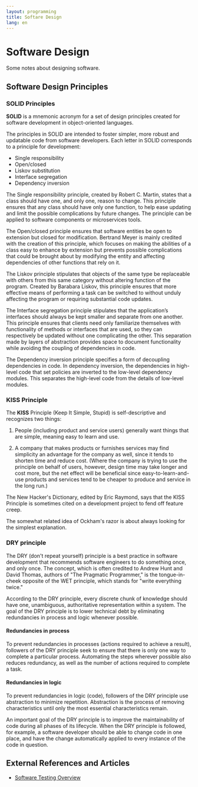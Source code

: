 ```yaml
---
layout: programming
title: Softare Design
lang: en
---
```

# Software Design

Some notes about designing software.

## Software Design Principles 

### SOLID Principles

**SOLID** is a mnemonic acronym for a set of design principles created for software development in object-oriented languages.

The principles in SOLID are intended to foster simpler, more robust and updatable code from software developers. Each letter in SOLID corresponds to a principle for development:

* Single responsibility
* Open/closed
* Liskov substitution
* Interface segregation
* Dependency inversion

The Single responsibility principle, created by Robert C. Martin, states that a class should have one, and only one, reason to change. This principle ensures that any class should have only one function, to help ease updating and limit the possible complications by future changes. The principle can be applied to software components or microservices tools.

The Open/closed principle ensures that software entities be open to extension but closed for modification. Bertrand Meyer is mainly credited with the creation of this principle, which focuses on making the abilities of a class easy to enhance by extension but prevents possible complications that could be brought about by modifying the entity and affecting dependencies of other functions that rely on it.

The Liskov principle stipulates that objects of the same type be replaceable with others from this same category without altering function of the program. Created by Barabara Liskov, this principle ensures that more effective means of performing a task can be switched to without unduly affecting the program or requiring substantial code updates.

The Interface segregation principle stipulates that the application’s interfaces should always be kept smaller and separate from one another. This principle ensures that clients need only familiarize themselves with functionality of methods or interfaces that are used, so they can respectively be updated without one complicating the other. This separation made by layers of abstraction provides space to document functionality while avoiding the coupling of dependencies in code.

The Dependency inversion principle specifies a form of decoupling dependencies in code. In dependency inversion, the dependencies in high-level code that set policies are inverted to the low-level dependency modules. This separates the high-level code from the details of low-level modules.

### KISS Principle 
The **KISS** Principle (Keep It Simple, Stupid) is self-descriptive and recognizes two things:

1. People (including product and service users) generally want things that are simple, meaning easy to learn and use.

2. A company that makes products or furnishes services may find simplicity an advantage for the company as well, since it tends to shorten time and reduce cost. (Where the company is trying to use the principle on behalf of users, however, design time may take longer and cost more, but the net effect will be beneficial since easy-to-learn-and-use products and services tend to be cheaper to produce and service in the long run.)

The New Hacker's Dictionary, edited by Eric Raymond, says that the KISS Principle is sometimes cited on a development project to fend off feature creep.

The somewhat related idea of Ockham's razor is about always looking for the simplest explanation.

### DRY principle

The DRY (don't repeat yourself) principle is a best practice in software development that recommends software engineers to do something once, and only once. The concept, which is often credited to Andrew Hunt  and David Thomas, authors of "The Pragmatic Programmer," is the tongue-in-cheek opposite of the WET principle, which stands for "write everything twice."

According to the DRY principle, every discrete chunk of knowledge should have one, unambiguous, authoritative representation within a system. The goal of the DRY principle is to lower technical debt by eliminating redundancies in process and logic whenever possible.

#### Redundancies in process

To prevent redundancies in processes (actions required to achieve a result), followers of the DRY principle seek to ensure that there is only one way to complete a particular process. Automating the steps wherever possible also reduces redundancy, as well as the number of actions required to complete a task.

#### Redundancies in logic

To prevent redundancies in logic (code), followers of the DRY principle use abstraction to minimize repetition. Abstraction is the process of removing characteristics until only the most essential characteristics remain.

An important goal of the DRY principle is to improve the maintainability of code during all phases of its lifecycle. When the DRY principle is followed, for example, a software developer should be able to change code in one place, and have the change automatically applied to every instance of the code in question.  

## External References and Articles

* [Software Testing Overview](https://www.tutorialspoint.com/software_engineering/software_testing_overview.htm)
